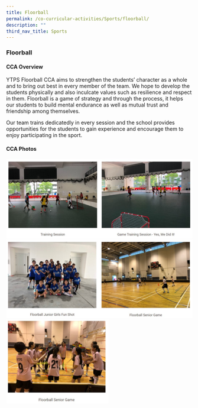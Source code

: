 ```yaml
---
title: Floorball
permalink: /co-curricular-activities/Sports/floorball/
description: ""
third_nav_title: Sports
---
```

### Floorball

#### CCA Overview

YTPS Floorball CCA aims to strengthen the students’ character as a whole and to bring out best in every member of the team. We hope to develop the students physically and also inculcate values such as resilience and respect in them. Floorball is a game of strategy and through the process, it helps our students to build mental endurance as well as mutual trust and friendship among themselves.

Our team trains dedicatedly in every session and the school provides opportunities for the students to gain experience and encourage them to enjoy participating in the sport.

#### CCA Photos

![](/images/floorball%201.jpg)
![](/images/floorball%202.jpg)
<img src="/images/floorball%203.jpg" 
     style="width:55%">